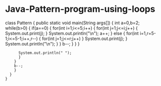 # Java-Pattern-program-using-loops
class Pattern
{
  public static void main(String args[])
  {
    int a=0,b=2;
    while(b>0)
    {
      if(a==0)
        {
          for(int i=1;i<=5;i++)
          {
          for(int j=1;j<=i;j++)
          {
            System.out.print(j);
          }
          System.out.println("\n");
          a++;
          }
          else
          {
          for(int i=1,r=5-1;i<=5-1;i++,r--)
          {
          for(int j=1;j<=r;j++)
          }
          System.out.print(j);
          }
          System.out.println("\n");
          }
        }
        b--;
        }
      }
    }
      
          System.out.println(" ");
          }
        }
        b--;
        }
      }
    } 
            
